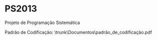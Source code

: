 PS2013
======
Projeto de Programação Sistemática

Padrão de Codificação: \trunk\Documentos\padrão_de_codificação.pdf
